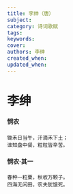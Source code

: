```yaml
---
title: 李绅（唐）
subject: 
category: 诗词歌赋
tags: 
keywords: 
cover: 
authors: 李绅
created_when: 
updated_when: 
---
```


# 李绅

#### 悯农

```
锄禾日当午，汗滴禾下土；
谁知盘中餐，粒粒皆辛苦。
```

#### 悯农·其一

```
春种一粒粟，秋收万颗子。
四海无闲田，农夫犹饿死。
```
